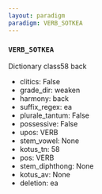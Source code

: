 ```yaml
---
layout: paradigm
paradigm: VERB_SOTKEA
---
```

### ` VERB_SOTKEA `

Dictionary class58 back
* clitics: False
* grade_dir: weaken
* harmony: back
* suffix_regex: ea
* plurale_tantum: False
* possessive: False
* upos: VERB
* stem_vowel: None
* kotus_tn: 58
* pos: VERB
* stem_diphthong: None
* kotus_av: None
* deletion: ea
